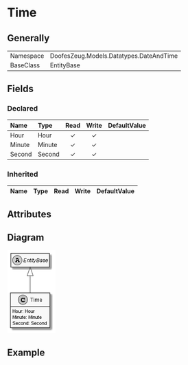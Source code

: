 ﻿# Time

## Generally

|||
|:-|:-|
|Namespace|DoofesZeug.Models.Datatypes.DateAndTime|
|BaseClass|EntityBase|

## Fields

### Declared

|Name|Type|Read|Write|DefaultValue|
|:---|:---|:--:|:---:|:-----------|
|Hour|Hour|&#x2713;|&#x2713;||
|Minute|Minute|&#x2713;|&#x2713;||
|Second|Second|&#x2713;|&#x2713;||

### Inherited

|Name|Type|Read|Write|DefaultValue|
|:---|:---|:--:|:---:|:-----------|

## Attributes

## Diagram

![Time.png](./Time.png "Time")

## Example


